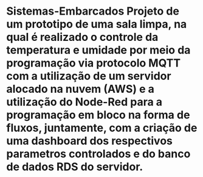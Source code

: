 # Sistemas-Embarcados Projeto de um prototipo de uma sala limpa, na qual é realizado o controle da temperatura e umidade por meio da programação via protocolo MQTT com a utilização de um servidor alocado na nuvem (AWS) e a utilização do Node-Red para a programação em bloco na forma de fluxos, juntamente, com a criação de uma dashboard dos respectivos parametros controlados e do banco de dados RDS do servidor.
